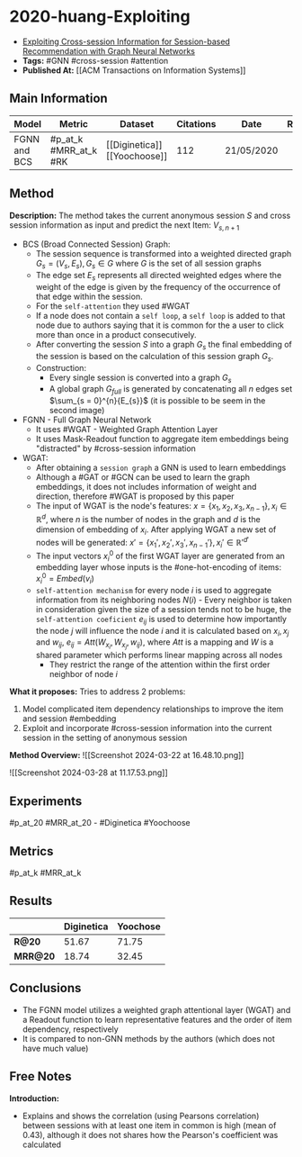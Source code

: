 # 2020-huang-Exploiting

- [Exploiting Cross-session Information for Session-based Recommendation with Graph Neural Networks](https://www.semanticscholar.org/paper/Exploiting-Cross-session-Information-for-with-Graph-Qiu-Huang/9f20be759484ab786af69e3e5f450f50d33e0480)
- **Tags:** #GNN #cross-session #attention
- **Published At:** [[ACM Transactions on Information Systems]]

## Main Information

| Model        | Metric                | Dataset                         | Citations | Date       | Results | Objective |
| ------------ | --------------------- | ------------------------------- | --------- | ---------- | ------- | --------- |
| FGNN and BCS | #p_at_k #MRR_at_k #RK | [[Diginetica]]<br>[[Yoochoose]] | 112       | 21/05/2020 |         |           |


## Method

**Description:** 
The method takes the current anonymous session $S$ and cross session information as input and predict the next Item: $V_{s, n+1}$ 

- BCS (Broad Connected Session) Graph:
	- The session sequence is transformed into a weighted directed graph $G_s = (V_s, E_s), G_s \in G$ where $G$ is the set of all session graphs
	- The edge set $E_s$ represents all directed weighted edges where the weight of the edge is given by the frequency of the occurrence of that edge within the session.
	- For the `self-attention` they used #WGAT 
	- If a node does not contain a `self loop`, a `self loop` is added to that node due to authors saying that it is common for the a user to click more than once in a product consecutively.
	- After converting the session $S$ into a graph $G_s$ the final embedding of the session is based on the calculation of this session graph $G_s$. 
	- Construction:
		- Every single session is converted into a graph $G_s$ 
		- A global graph $G_{full}$ is generated by concatenating all $n$ edges set $\sum_{s = 0}^{n}{E_{s}}$ (it is possible to be seem in the second image)
- FGNN - Full Graph Neural Network
	- It uses #WGAT - Weighted Graph Attention Layer
	- It uses Mask-Readout function to aggregate item embeddings being "distracted" by #cross-session information
- WGAT:
	- After obtaining a `session graph` a GNN is used to learn embeddings
	- Although a #GAT or #GCN can be used to learn the graph embeddings, it does not includes information of weight and direction, therefore #WGAT is proposed by this paper
	- The input of WGAT is the node's features: $x = \{x_1, x_2, x_3, x_{n - 1}\}, x_i \in \mathbb{R}^{d}$, where $n$ is the number of nodes in the graph and $d$ is the dimension of embedding of $x_{i}$. After applying WGAT a new set of nodes will be generated:  $x' = \{x_1', x_2', x_3', x_{n - 1}'\}, x_i' \in \mathbb{R'}^{d'}$
	- The input vectors $x_{i}^{0}$ of the first WGAT layer are generated from an embedding layer whose inputs is the #one-hot-encoding of items: $x_{i}^{0} = Embed(v_i)$
	- `self-attention mechanism` for every node $i$ is used to aggregate information from its neighboring nodes $N(i)$  - Every neighbor is taken in consideration given the size of a session tends not to be huge, the `self-attention coeficient` $e_{ij}$ is used to determine how importantly the node *j* will influence the node $i$ and it is calculated based on $x_{i}, x_{j}$ and $w_{ij}$, $e_{ij} = Att(W_{x_{i}}, W_{x_{j}}, w_{ij})$, where $Att$ is a mapping and $W$ is a shared parameter which performs linear mapping across all nodes
		- They restrict the range of the attention within the first order neighbor of node $i$ 

**What it proposes:**
Tries to address 2 problems:
1. Model complicated item dependency relationships to improve the item and session #embedding
2. Exploit and incorporate #cross-session information into the current session in the setting of anonymous session

**Method Overview:**
![[Screenshot 2024-03-22 at 16.48.10.png]]

![[Screenshot 2024-03-28 at 11.17.53.png]]

## Experiments
#p_at_20 #MRR_at_20 - #Diginetica #Yoochoose 

## Metrics
#p_at_k #MRR_at_k

## Results

|            | **Diginetica** | **Yoochose** |
| ---------- | -------------- | ------------ |
| **R@20**   | 51.67          | 71.75        |
| **MRR@20** | 18.74          | 32.45        |

## Conclusions

- The FGNN model utilizes a weighted graph attentional layer (WGAT) and a Readout function to learn representative features and the order of item dependency, respectively
- It is compared to non-GNN methods by the authors (which does not have much value)

## Free Notes

**Introduction:**
- Explains and shows the correlation (using Pearsons correlation) between sessions with at least one item in common is high (mean of 0.43), although it does not shares how the Pearson's coefficient was calculated
